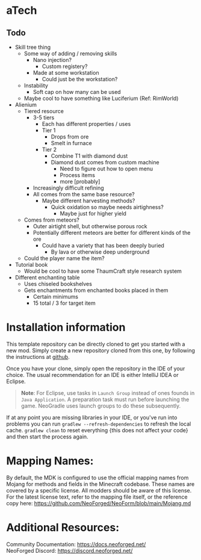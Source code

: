 # aTech

## Todo
- Skill tree thing
  - Some way of adding / removing skills
    - Nano injection?
      - Custom registery?
    - Made at some workstation
      - Could just be the workstation?
  - Instability 
    - Soft cap on how many can be used
  - Maybe cool to have something like Luciferium (Ref: RimWorld)
- Alienium
  - Tiered resource
    - 3-5 tiers
      - Each has different properties / uses
      - Tier 1
        - Drops from ore
        - Smelt in furnace
      - Tier 2 
        - Combine T1 with diamond dust
        - Diamond dust comes from custom machine
          - Need to figure out how to open menu
          - Process items
          - more [probably]
    - Increasingly difficult refining
    - All comes from the same base resource?
      - Maybe different harvesting methods?
        - Quick oxidation so maybe needs airtighness?
          - Maybe just for higher yield
  - Comes from meteors?
    - Outer airtight shell, but otherwise porous rock
    - Potentially different meteors are better for different kinds of the ore
      - Could have a variety that has been deeply buried 
        - By lava or otherwise deep underground
  - Could the player name the item?
- Tutorial book
  - Would be cool to have some ThaumCraft style research system
- Different enchanting table
  - Uses chiseled bookshelves
  - Gets enchantments from enchanted books placed in them
    - Certain minimums
    - 15 total / 3 for target item


Installation information
=======

This template repository can be directly cloned to get you started with a new
mod. Simply create a new repository cloned from this one, by following the
instructions at [github](https://docs.github.com/en/repositories/creating-and-managing-repositories/creating-a-repository-from-a-template).

Once you have your clone, simply open the repository in the IDE of your choice. The usual recommendation for an IDE is either IntelliJ IDEA or Eclipse.

> **Note**: For Eclipse, use tasks in `Launch Group` instead of ones founds in `Java Application`. A preparation task must run before launching the game. NeoGradle uses launch groups to do these subsequently.

If at any point you are missing libraries in your IDE, or you've run into problems you can
run `gradlew --refresh-dependencies` to refresh the local cache. `gradlew clean` to reset everything 
{this does not affect your code} and then start the process again.

Mapping Names:
============
By default, the MDK is configured to use the official mapping names from Mojang for methods and fields 
in the Minecraft codebase. These names are covered by a specific license. All modders should be aware of this
license. For the latest license text, refer to the mapping file itself, or the reference copy here:
https://github.com/NeoForged/NeoForm/blob/main/Mojang.md

Additional Resources: 
==========
Community Documentation: https://docs.neoforged.net/  
NeoForged Discord: https://discord.neoforged.net/
